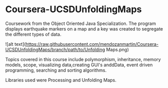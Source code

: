 # Coursera-UCSDUnfoldingMaps
Coursework from the Object Oriented Java Specialization.
The program displays earthquake markers on a map and a key was created to segregate the different types of data. 

![alt text](https://raw.githubusercontent.com/mendozanmartin/Coursera-UCSDUnfoldingMaps/branch/path/to/Unfolding Maps.png)

Topics covered in this course include polymorphism, inheritance, memory models, scope, visualizing data,creating GUI's anddData, event driven programming, searching and sorting algorithms.

Libraries used were Processing and Unfolding Maps. 
